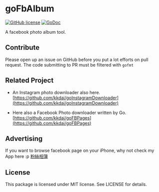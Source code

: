 goFbAlbum
======================
[![GitHub license](https://img.shields.io/badge/license-MIT-blue.svg)](https://raw.githubusercontent.com/toomore/gogrs/master/LICENSE)  [![GoDoc](https://godoc.org/github.com/kkdai/goFbAlbum?status.svg)](https://godoc.org/github.com/kkdai/goFbAlbum)

A facebook photo album tool.


Contribute
---------------

Please open up an issue on GitHub before you put a lot efforts on pull request.
The code submitting to PR must be filtered with `gofmt`

Related Project
---------------

- An Instagram photo downloader also here. [https://github.com/kkdai/goInstagramDownloader](https://github.com/kkdai/goInstagramDownloader)

- Here also a Facebook Photo downloader written by Go. [https://github.com/kkdai/goFBPages](https://github.com/kkdai/goFBPages)

Advertising
---------------

If you want to browse facebook page on your iPhone, why not check my App here :p [粉絲相簿](https://itunes.apple.com/tw/app/fen-si-xiang-bu/id839324997?l=zh&mt=8)

License
---------------

This package is licensed under MIT license. See LICENSE for details.
